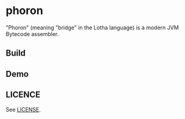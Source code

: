 # phoron

"Phoron" (meaning "bridge" in the Lotha language) is a modern JVM Bytecode assembler.

## Build

## Demo

## LICENCE

See [LICENSE](LICENSE).